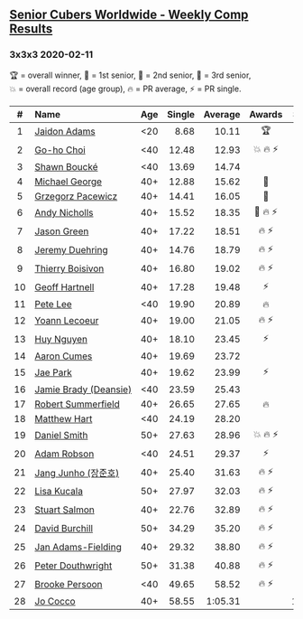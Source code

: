 <style>table {white-space: nowrap;}</style>

## [Senior Cubers Worldwide - Weekly Comp Results](/scw-comp/results/)
### 3x3x3 2020-02-11

<span style="white-space: nowrap;">🏆 = overall winner</span>, <span style="white-space: nowrap;">🥇 = 1st senior</span>, <span style="white-space: nowrap;">🥈 = 2nd senior</span>, <span style="white-space: nowrap;">🥉 = 3rd senior</span>, <span style="white-space: nowrap;">💥 = overall record (age group)</span>, <span style="white-space: nowrap;">🔥 = PR average</span>, <span style="white-space: nowrap;">⚡ = PR single</span>.

| # | Name | Age | Single | Average | Awards | Solve 1 | Solve 2 | Solve 3 | Solve 4 | Solve 5 | Video |
| :--: | :-- | :--: | --: | --: | :--: | --: | --: | --: | --: | --: | :-- |
| 1 | [Jaidon Adams](../../persons/jaidon_adams/333.md) | <20 | 8.68 | 10.11 | 🏆 | 14.52 | 8.68 | 11.96 | 9.40 | 8.97 | [Link](https://www.facebook.com/events/616423959107229?view=permalink&id=620704625345829) |
| 2 | [Go-ho Choi](../../persons/go_ho_choi/333.md) | <40 | 12.48 | 12.93 | 💥 🔥 ⚡ | 15.03 | 13.21 | 12.76 | 12.48 | 12.83 | [Link](https://www.facebook.com/events/616423959107229?view=permalink&id=617133012369657) |
| 3 | [Shawn Boucké](../../persons/shawn_boucke/333.md) | <40 | 13.69 | 14.74 |  | 15.75 | 14.38 | 18.07 | 14.10 | 13.69 | [Link](https://www.facebook.com/events/616423959107229?view=permalink&id=617279555688336) |
| 4 | [Michael George](../../persons/michael_george/333.md) | 40+ | 12.88 | 15.62 | 🥇 | 16.80 | 14.69 | 19.66 | 12.88 | 15.38 | [Link](https://www.facebook.com/events/616423959107229?view=permalink&id=618432695573022) |
| 5 | [Grzegorz Pacewicz](../../persons/grzegorz_pacewicz/333.md) | 40+ | 14.41 | 16.05 | 🥈 | 15.66 | 21.86 | 14.41 | 16.90 | 15.60 | |
| 6 | [Andy Nicholls](../../persons/andy_nicholls/333.md) | 40+ | 15.52 | 18.35 | 🥉 🔥 ⚡ | 15.52 | 18.05 | 18.81 | 18.19 | 19.73 | [Link](https://www.facebook.com/events/616423959107229?view=permalink&id=617120695704222) |
| 7 | [Jason Green](../../persons/jason_green/333.md) | 40+ | 17.22 | 18.51 | 🔥 ⚡ | 18.27 | 17.22 | 19.36 | 17.90 | 19.64 | [Link](https://www.facebook.com/events/616423959107229?view=permalink&id=621424961940462) |
| 8 | [Jeremy Duehring](../../persons/jeremy_duehring/333.md) | 40+ | 14.76 | 18.79 | 🔥 ⚡ | 16.20 | 19.89 | 20.68 | 20.29 | 14.76 | [Link](https://www.facebook.com/events/616423959107229?view=permalink&id=618639688885656) |
| 9 | [Thierry Boisivon](../../persons/thierry_boisivon/333.md) | 40+ | 16.80 | 19.02 | 🔥 ⚡ | 18.43 | 16.80 | 18.52 | 20.11 | 23.27 | [Link](https://www.facebook.com/events/616423959107229?view=permalink&id=621136361969322) |
| 10 | [Geoff Hartnell](../../persons/geoff_hartnell/333.md) | 40+ | 17.28 | 19.48 | ⚡ | 17.28 | 20.23 | 19.36 | 21.14 | 18.86 | [Link](https://www.facebook.com/events/616423959107229?view=permalink&id=620592918690333) |
| 11 | [Pete Lee](../../persons/pete_lee/333.md) | <40 | 19.90 | 20.89 | 🔥 | 20.47 | 19.90 | 21.60 | 20.60 | 24.10 | [Link](https://www.facebook.com/events/616423959107229?view=permalink&id=619925258757099) |
| 12 | [Yoann Lecoeur](../../persons/yoann_lecoeur/333.md) | 40+ | 19.00 | 21.05 | 🔥 ⚡ | 19.00 | 20.62 | 29.04 | 19.39 | 23.15 | [Link](https://www.facebook.com/events/616423959107229?view=permalink&id=616850075731284) |
| 13 | [Huy Nguyen](../../persons/huy_nguyen/333.md) | 40+ | 18.10 | 23.45 | ⚡ | 21.85 | 18.10 | 22.82 | 25.68 | 26.21 | [Link](https://www.facebook.com/events/616423959107229?view=permalink&id=617548025661489) |
| 14 | [Aaron Cumes](../../persons/aaron_cumes/333.md) | 40+ | 19.69 | 23.72 |  | 24.83 | 23.87 | 29.08 | 22.47 | 19.69 | [Link](https://www.facebook.com/events/616423959107229?view=permalink&id=618887685527523) |
| 15 | [Jae Park](../../persons/jae_park/333.md) | 40+ | 19.62 | 23.99 | ⚡ | 19.62 | 24.74 | 29.89 | 20.84 | 26.39 | [Link](https://www.facebook.com/events/616423959107229?view=permalink&id=616661212416837) |
| 16 | [Jamie Brady (Deansie)](../../persons/jamie_brady/333.md) | <40 | 23.59 | 25.43 |  | 25.27 | 27.15 | 23.59 | 24.51 | 26.51 | [Link](https://www.facebook.com/events/616423959107229?view=permalink&id=617932848956340) |
| 17 | [Robert Summerfield](../../persons/robert_summerfield/333.md) | 40+ | 26.65 | 27.65 | 🔥 | 31.24 | 26.69 | 28.72 | 26.65 | 27.53 | [Link](https://www.facebook.com/events/616423959107229?view=permalink&id=617081895708102) |
| 18 | [Matthew Hart](../../persons/matthew_hart/333.md) | <40 | 24.19 | 28.20 |  | 27.47 | 28.62 | 31.26 | 24.19 | 28.52 | [Link](https://www.facebook.com/events/616423959107229?view=permalink&id=621331295283162) |
| 19 | [Daniel Smith](../../persons/daniel_smith/333.md) | 50+ | 27.63 | 28.96 | 💥 🔥 ⚡ | 28.44 | 32.83 | 27.63 | 29.19 | 29.24 | [Link](https://www.facebook.com/events/616423959107229?view=permalink&id=618093752273583) |
| 20 | [Adam Robson](../../persons/adam_robson/333.md) | <40 | 24.51 | 29.37 | ⚡ | 28.16 | 31.97 | 32.39 | 27.99 | 24.51 | [Link](https://www.facebook.com/events/616423959107229?view=permalink&id=617588112324147) |
| 21 | [Jang Junho (장준호)](../../persons/jang_junho/333.md) | 40+ | 25.40 | 31.63 | 🔥 ⚡ | 25.40 | 37.37 | 34.36 | 29.66 | 30.87 | [Link](https://www.facebook.com/events/616423959107229?view=permalink&id=618758058873819) |
| 22 | [Lisa Kucala](../../persons/lisa_kucala/333.md) | 50+ | 27.97 | 32.03 | 🔥 ⚡ | 31.65 | 27.97 | 32.75 | 31.70 | 37.00 | [Link](https://www.facebook.com/events/616423959107229?view=permalink&id=617792025637089) |
| 23 | [Stuart Salmon](../../persons/stuart_salmon/333.md) | 40+ | 22.76 | 32.89 | 🔥 ⚡ | 46.30 | 30.51 | 22.76 | 28.69 | 39.46 | [Link](https://www.facebook.com/events/616423959107229?view=permalink&id=621286958620929) |
| 24 | [David Burchill](../../persons/david_burchill/333.md) | 50+ | 34.29 | 35.20 | 🔥 ⚡ | 34.54 | 34.48 | 34.29 | 36.59 | 38.19 | |
| 25 | [Jan Adams-Fielding](../../persons/jan_adams_fielding/333.md) | 40+ | 29.32 | 38.80 | 🔥 ⚡ | 47.44 | 52.59 | 29.32 | 33.36 | 35.60 | [Link](https://www.facebook.com/events/616423959107229?view=permalink&id=620581805358111) |
| 26 | [Peter Douthwright](../../persons/peter_douthwright/333.md) | 50+ | 31.38 | 40.88 | 🔥 ⚡ | 40.41 | 45.08 | 42.27 | 39.95 | 31.38 | [Link](https://www.facebook.com/groups/1604105099735401?view=permalink&id=2143098975836008) |
| 27 | [Brooke Persoon](../../persons/brooke_persoon/333.md) | <40 | 49.65 | 58.52 | 🔥 ⚡ | 59.01 | 56.58 | 59.96 | 49.65 | DNF | [Link](https://www.facebook.com/events/616423959107229?view=permalink&id=621392298610395) |
| 28 | [Jo Cocco](../../persons/jo_cocco/333.md) | 40+ | 58.55 | 1:05.31 |  | 1:02.80 | 59.40 | DNF | 1:13.73 | 58.55 | [Link](https://www.facebook.com/events/616423959107229?view=permalink&id=620690745347217) |

<!-- Global site tag (gtag.js) - Google Analytics -->
<script async src="https://www.googletagmanager.com/gtag/js?id=UA-86348435-3"></script>
<script>window.dataLayer = window.dataLayer || []; function gtag() {dataLayer.push(arguments);} gtag('js', new Date()); gtag('config', 'UA-86348435-3');</script>
